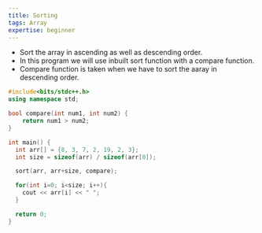 ```yaml
---
title: Sorting
tags: Array
expertise: beginner
---
```


- Sort the array in ascending as well as descending order.
- In this program we will use inbuilt sort function with a compare function.
- Compare function is taken when we have to sort the aaray in descending order.

```cpp
#include<bits/stdc++.h>
using namespace std;

bool compare(int num1, int num2) {
    return num1 > num2;
}

int main() {
  int arr[] = {8, 3, 7, 2, 19, 2, 3};
  int size = sizeof(arr) / sizeof(arr[0]);

  sort(arr, arr+size, compare);

  for(int i=0; i<size; i++){
    cout << arr[i] << " ";
  }

  return 0;
}
```